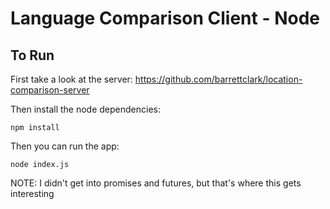 # Language Comparison Client - Node

## To Run

First take a look at the server: https://github.com/barrettclark/location-comparison-server

Then install the node dependencies:

    npm install

Then you can run the app:

    node index.js

NOTE: I didn't get into promises and futures, but that's where this gets interesting
